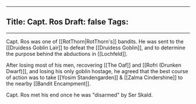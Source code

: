 
---
Title: Capt. Ros
Draft: false
Tags:
  - 
---

Capt. Ros was one of [[RotThorn|RotThorn's]] bandits. He was sent to the [[Druidess Goblin Lair]] to defeat the [[Druidess Goblin]], and to determine the purpose behind the abductions in [[Lochfeld]]. 

After losing most of his men, recovering [[The Oaf]] and [[Rofri (Drunken Dwarf)]], and losing his only goblin hostage, he agreed that the best course of action was to take [[Yosim Standengarden]] & [[Zalma Cindershine]] to the nearby [[Bandit Encampment]].

Capt. Ros met his end once he was "disarmed" by Ser Skald.